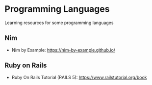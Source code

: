 # Programming Languages
Learning resources for some programming languages

## Nim
   * Nim by Example: https://nim-by-example.github.io/

## Ruby on Rails
   * Ruby On Rails Tutorial (RAILS 5): https://www.railstutorial.org/book
